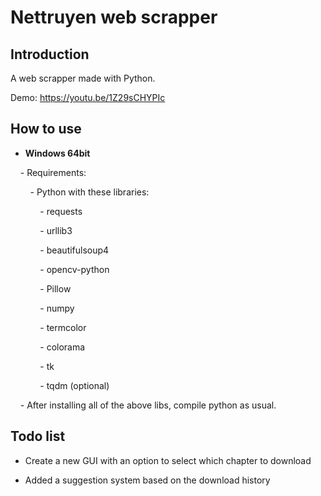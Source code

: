 # Nettruyen web scrapper

  

  

## Introduction

  

  

A web scrapper made with Python.

  
  
  

Demo: https://youtu.be/1Z29sCHYPIc

  
  
  

## How to use

- **Windows 64bit**

    - Requirements:

        - Python with these libraries:

            - requests

            - urllib3

            - beautifulsoup4

            - opencv-python

            - Pillow

            - numpy

            - termcolor

            - colorama

            - tk

            - tqdm (optional)

    - After installing all of the above libs, compile python as usual.

  

## Todo list

- Create a new GUI with an option to select which chapter to download

- Added a suggestion system based on the download history